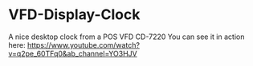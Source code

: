 # VFD-Display-Clock
A nice desktop clock from a POS VFD CD-7220 
You can see it in action here: https://www.youtube.com/watch?v=q2pe_60TFq0&ab_channel=YO3HJV
